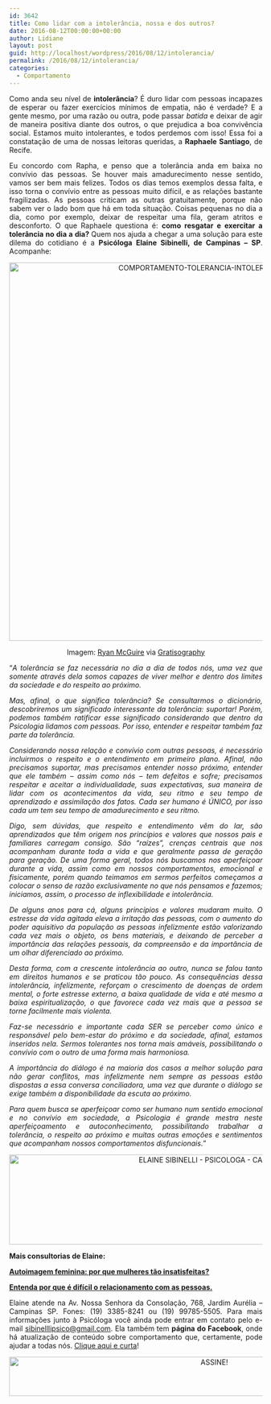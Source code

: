 ```yaml
---
id: 3642
title: Como lidar com a intolerância, nossa e dos outros?
date: 2016-08-12T00:00:00+00:00
author: Lidiane
layout: post
guid: http://localhost/wordpress/2016/08/12/intolerancia/
permalink: /2016/08/12/intolerancia/
categories:
  - Comportamento
---
```

<p align="justify">
  Como anda seu nível de <strong>intolerância</strong>? É duro lidar com pessoas incapazes de esperar ou fazer exercícios mínimos de empatia, não é verdade? E a gente mesmo, por uma razão ou outra, pode passar <em>batida</em> e deixar de agir de maneira positiva diante dos outros, o que prejudica a boa convivência social. Estamos muito intolerantes, e todos perdemos com isso! Essa foi a constatação de uma de nossas leitoras queridas, a <strong>Raphaele Santiago</strong>, de Recife.
</p>

<p align="justify">
  Eu concordo com Rapha, e penso que a tolerância anda em baixa no convívio das pessoas. Se houver mais amadurecimento nesse sentido, vamos ser bem mais felizes. Todos os dias temos exemplos dessa falta, e isso torna o convívio entre as pessoas muito difícil, e as relações bastante fragilizadas. As pessoas criticam as outras gratuitamente, porque não sabem ver o lado bom que há em toda situação. Coisas pequenas no dia a dia, como por exemplo, deixar de respeitar uma fila, geram atritos e desconforto. O que Raphaele questiona é: <strong>como resgatar e exercitar a tolerância no dia a dia? </strong>Quem nos ajuda a chegar a uma solução para este dilema do cotidiano é a <strong>Psicóloga Elaine Sibinelli, de Campinas – SP</strong>. Acompanhe:
</p>

<p align="center">
  <img class="alignnone size-full wp-image-12778" src="http://www.trololodemulher.com.br/blog/wp-content/uploads/2016/08/COMPORTAMENTO-TOLERANCIA-INTOLERANCIA.jpg" alt="COMPORTAMENTO-TOLERANCIA-INTOLERANCIA" width="752" height="752" />
</p>

<p align="center">
  Imagem: <a href="http://www.laughandpee.com/" target="_blank">Ryan McGuire</a> via <a href="http://www.gratisography.com/#all" target="_blank">Gratisography</a>
</p>

<p align="justify">
  “<em>A tolerância se faz necessária no dia a dia de todos nós, uma vez que somente através dela somos capazes de viver melhor e dentro dos limites da sociedade e do respeito ao próximo. </em>
</p>

<p align="justify">
  <em>Mas, afinal, o que significa tolerância? Se consultarmos o dicionário, descobriremos um significado interessante da tolerância: suportar! Porém, podemos também ratificar esse significado considerando que dentro da Psicologia lidamos com pessoas. Por isso, entender e respeitar também faz parte da tolerância. </em>
</p>

<p align="justify">
  <em>Considerando nossa relação e convívio com outras pessoas, é necessário incluirmos o respeito e o entendimento em primeiro plano. Afinal, não precisamos suportar, mas precisamos entender nosso próximo, entender que ele também – assim como nós – tem defeitos e sofre; precisamos respeitar e aceitar a individualidade, suas expectativas, sua maneira de lidar com os acontecimentos da vida, seu ritmo e seu tempo de aprendizado e assimilação dos fatos. Cada ser humano é ÚNICO, por isso cada um tem seu tempo de amadurecimento e seu ritmo.</em>
</p>

<p align="justify">
  <em>Digo, sem dúvidas, que respeito e entendimento vêm do lar, são aprendizados que têm origem nos princípios e valores que nossos pais e familiares carregam consigo. São “raízes”, crenças centrais que nos acompanham durante toda a vida e que geralmente passa de geração para geração. De uma forma geral, todos nós buscamos nos aperfeiçoar durante a vida, assim como em nossos comportamentos, emocional e fisicamente, porém quando teimamos em sermos perfeitos começamos a colocar o senso de razão exclusivamente no que nós pensamos e fazemos; iniciamos, assim, o processo de inflexibilidade e intolerância.</em>
</p>

<p align="justify">
  <em>De alguns anos para cá, alguns princípios e valores mudaram muito. O estresse da vida agitada eleva a irritação das pessoas, com o aumento do poder aquisitivo da população as pessoas infelizmente estão valorizando cada vez mais o objeto, os bens materiais, e deixando de perceber a importância das relações pessoais, da compreensão e da importância de um olhar diferenciado ao próximo.</em>
</p>

<p align="justify">
  <em>Desta forma, com a crescente intolerância ao outro, nunca se falou tanto em direitos humanos e se praticou tão pouco. As consequências dessa intolerância, infelizmente, reforçam o crescimento de doenças de ordem mental, o forte estresse externo, a baixa qualidade de vida e até mesmo a baixa espiritualização, o que favorece cada vez mais que a pessoa se torne facilmente mais violenta. </em>
</p>

<p align="justify">
  <em>Faz-se necessário e importante cada SER se perceber como único e responsável pelo bem-estar do próximo e da sociedade, afinal, estamos inseridos nela. Sermos tolerantes nos torna mais amáveis, possibilitando o convívio com o outro de uma forma mais harmoniosa. </em>
</p>

<p align="justify">
  <em>A importância do diálogo é na maioria dos casos a melhor solução para não gerar conflitos, mas infelizmente nem sempre as pessoas estão dispostas a essa conversa conciliadora, uma vez que durante o diálogo se exige também a disponibilidade da escuta ao próximo. </em>
</p>

<p align="justify">
  <em>Para quem busca se aperfeiçoar como ser humano num sentido emocional e no convívio em sociedade, a Psicologia é grande mestra neste aperfeiçoamento e autoconhecimento, possibilitando trabalhar a tolerância, o respeito ao próximo e muitas outras emoções e sentimentos que acompanham nossos comportamentos disfuncionais.</em>”
</p>

<p align="center">
  <img class="alignnone size-full wp-image-12109" src="http://www.trololodemulher.com.br/blog/wp-content/uploads/2016/03/ELAINE-SIBINELLI-PSICOLOGA-CAMPINAS.jpg" alt="ELAINE SIBINELLI - PSICOLOGA - CAMPINAS" width="800" height="179" />
</p>

<p align="justify">
  <strong>Mais consultorias de Elaine:</strong>
</p>

<p align="justify">
  <a href="http://www.trololodemulher.com.br/2016/03/11/autoimagem-feminina/" target="_blank"><strong>Autoimagem feminina: por que mulheres tão insatisfeitas?</strong></a>
</p>

<p align="justify">
  <a href="http://www.trololodemulher.com.br/2016/05/13/relacionamento-com-as-pessoas/" target="_blank"><strong>Entenda por que é difícil o relacionamento com as pessoas.</strong></a>
</p>

<p align="justify">
  Elaine atende na Av. Nossa Senhora da Consolação, 768, Jardim Aurélia – Campinas SP. Fones: (19) 3385-8241 ou (19) 99785-5505. Para mais informações junto à Psicóloga você ainda pode entrar em contato pelo e-mail <a href="mailto:sibinelllipsico@gmail.com">sibinelllipsico@gmail.com</a>. Ela também tem <strong>página do Facebook</strong>, onde há atualização de conteúdo sobre comportamento que, certamente, pode ajudar a todas nós. <a href="https://www.facebook.com/ElaineSibinelliPsicologaClinica/timeline" target="_blank">Clique aqui e curta</a>!
</p>

<p align="center">
  <a href="http://feedburner.google.com/fb/a/mailverify?uri=blogBichaFemea&loc=en_US" target="_blank"><img class="alignnone size-full wp-image-10439" src="http://www.trololodemulher.com.br/blog/wp-content/uploads/2014/09/ASSINE.png" alt="ASSINE!" width="800" height="78" /></a>
</p>

<p align="justify">